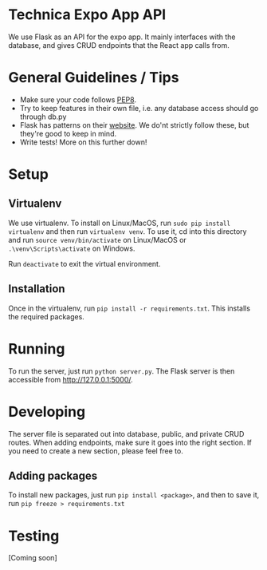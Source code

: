 # Technica Expo App API

We use Flask as an API for the expo app. It mainly interfaces with the database, and gives CRUD endpoints that the React app calls from.

# General Guidelines / Tips

* Make sure your code follows [PEP8](https://www.python.org/dev/peps/pep-0008/).
* Try to keep features in their own file, i.e. any database access should go through db.py
* Flask has patterns on their [website](http://flask.pocoo.org/docs/0.12/patterns/). We do'nt strictly follow these, but they're good to keep in mind.
* Write tests! More on this further down!


# Setup
## Virtualenv
We use virtualenv. To install on Linux/MacOS, run `sudo pip install virtualenv` and then run `virtualenv venv`. To use it, cd into this directory and run `source venv/bin/activate` on Linux/MacOS or `.\venv\Scripts\activate` on Windows.

Run `deactivate` to exit the virtual environment.

## Installation
Once in the virtualenv, run `pip install -r requirements.txt`. This installs the required packages.

# Running
To run the server, just run `python server.py`. The Flask server is then accessible from http://127.0.0.1:5000/.

# Developing
The server file is separated out into database, public, and private CRUD routes. When adding endpoints, make sure it goes into the right section. If you need to create a new section, please feel free to.

## Adding packages
To install new packages, just run `pip install <package>`, and then to save it, run `pip freeze > requirements.txt`

# Testing
[Coming soon]
